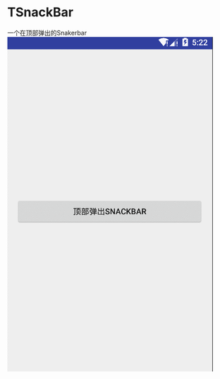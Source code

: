 # TSnackBar
一个在顶部弹出的Snakerbar
![呵呵](https://github.com/ddssingsong/TSnackBar/blob/master/app/src/main/res/raw/GIF.gif)
